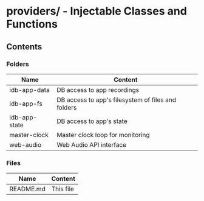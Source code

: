 # providers/ - Injectable Classes and Functions

## Contents

### Folders

| Name          | Content                                            |
|---------------|----------------------------------------------------|
| idb-app-data  | DB access to app recordings                        |
| idb-app-fs    | DB access to app's filesystem of files and folders | 
| idb-app-state | DB access to app's state                           |
| master-clock  | Master clock loop for monitoring                   |
| web-audio     | Web Audio API interface                            |

### Files

| Name               | Content                                   |
|--------------------|-------------------------------------------|
| README.md          | This file                                 |
